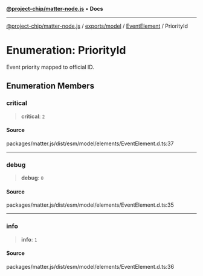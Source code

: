 [**@project-chip/matter-node.js**](../../../../../README.md) • **Docs**

***

[@project-chip/matter-node.js](../../../../../modules.md) / [exports/model](../../../README.md) / [EventElement](../README.md) / PriorityId

# Enumeration: PriorityId

Event priority mapped to official ID.

## Enumeration Members

### critical

> **critical**: `2`

#### Source

packages/matter.js/dist/esm/model/elements/EventElement.d.ts:37

***

### debug

> **debug**: `0`

#### Source

packages/matter.js/dist/esm/model/elements/EventElement.d.ts:35

***

### info

> **info**: `1`

#### Source

packages/matter.js/dist/esm/model/elements/EventElement.d.ts:36
